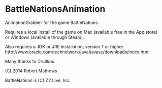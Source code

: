 BattleNationsAnimation
======================
AnimationGrabber for the game BattleNations.

Requires a local install of the game on Mac (available free in the App store)
or Windows (available through Steam).

Also requires a JDK or JRE installation, version 7 or higher.
http://www.oracle.com/technetwork/java/javase/downloads/index.html

Many thanks to Drullkus.

(C) 2014 Robert Mathews

BattleNations is (C) Z2 Live, Inc.

